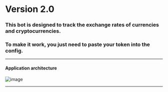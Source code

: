 # Version 2.0
### This bot is designed to track the exchange rates of currencies and cryptocurrencies.
### To make it work, you just need to paste your token into the config.
____
#### Application architecture
![image](https://i.imgur.com/S4CBZEA.png)
____
